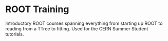 # ROOT Training

Introductory ROOT courses spanning everything from starting up ROOT to
reading from a TTree to fitting. Used for the CERN Summer Student tutorials.

